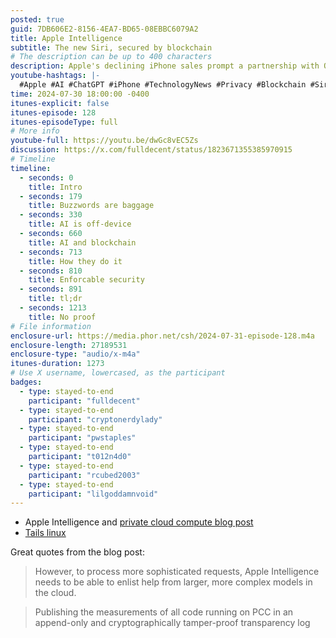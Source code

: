 ```yaml
---
posted: true
guid: 7DB606E2-8156-4EA7-BD65-08EBBC6079A2
title: Apple Intelligence
subtitle: The new Siri, secured by blockchain
# The description can be up to 400 characters
description: Apple's declining iPhone sales prompt a partnership with OpenAI to integrate ChatGPT into devices, replacing Siri. Discussion covers potential privacy concerns, Apple's proposed secure private cloud compute nodes, and blockchain-like technology for transparency. The episode critically examines Apple's promises and the challenges of maintaining security against sophisticated attacks.
youtube-hashtags: |-
  #Apple #AI #ChatGPT #iPhone #TechnologyNews #Privacy #Blockchain #Siri #TechTalks #Innovation #DigitalPrivacy #CloudComputing #OpenAI #TechUpdate #AppleEvent
time: 2024-07-30 18:00:00 -0400
itunes-explicit: false
itunes-episode: 128
itunes-episodeType: full
# More info
youtube-full: https://youtu.be/dwGc8vEC5Zs
discussion: https://x.com/fulldecent/status/1823671355385970915
# Timeline
timeline:
  - seconds: 0
    title: Intro
  - seconds: 179
    title: Buzzwords are baggage
  - seconds: 330
    title: AI is off-device
  - seconds: 660
    title: AI and blockchain
  - seconds: 713
    title: How they do it
  - seconds: 810
    title: Enforcable security
  - seconds: 891
    title: tl;dr
  - seconds: 1213
    title: No proof
# File information
enclosure-url: https://media.phor.net/csh/2024-07-31-episode-128.m4a
enclosure-length: 27189531
enclosure-type: "audio/x-m4a"
itunes-duration: 1273
# Use X username, lowercased, as the participant
badges:
  - type: stayed-to-end
    participant: "fulldecent"
  - type: stayed-to-end
    participant: "cryptonerdylady"
  - type: stayed-to-end
    participant: "pwstaples"
  - type: stayed-to-end
    participant: "t012n4d0"
  - type: stayed-to-end
    participant: "rcubed2003"
  - type: stayed-to-end
    participant: "lilgoddamnvoid"
---
```


- Apple Intelligence and [private cloud compute blog post](https://security.apple.com/blog/private-cloud-compute/)
- [Tails linux](https://tails.net/)
<!--end of quick notes-->

Great quotes from the blog post:

> However, to process more sophisticated requests, Apple Intelligence needs to be able to enlist help from larger, more complex models in the cloud.

> Publishing the measurements of all code running on PCC in an append-only and cryptographically tamper-proof transparency log